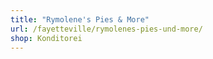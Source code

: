 ```yaml
---
title: "Rymolene's Pies & More"
url: /fayetteville/rymolenes-pies-und-more/
shop: Konditorei
---
```

